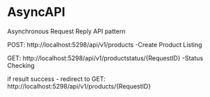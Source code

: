 # AsyncAPI
Asynchronous Request Reply API pattern

POST: http://localhost:5298/api/v1/products
-Create Product Listing

GET: http://localhost:5298/api/v1/productstatus/{RequestID}
-Status Checking

if result success - redirect to
GET: http://localhost:5298/api/v1/products/{RequestID}
